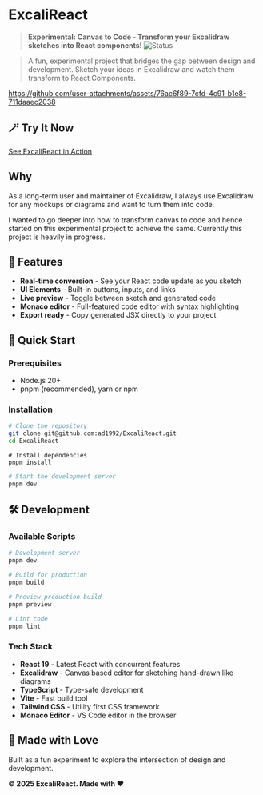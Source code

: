 # ExcaliReact

> **Experimental: Canvas to Code - Transform your Excalidraw sketches into React components!**
> ![Status](https://img.shields.io/badge/Status-Prototype%20%7C%20In%20Progress-orange?style=for-the-badge)

> A fun, experimental project that bridges the gap between design and development. Sketch your ideas in Excalidraw and watch them transform to React Components.

https://github.com/user-attachments/assets/76ac6f89-7cfd-4c91-b1e8-711daaec2038

## 🪄 Try It Now

[See ExcaliReact in Action](https://excalireact.vercel.app/)

## Why

As a long-term user and maintainer of Excalidraw, I always use Excalidraw for any mockups or diagrams and want to turn them into code.

I wanted to go deeper into how to transform canvas to code and hence started on this experimental project to achieve the same. Currently this project is heavily in progress.

## 🎯 Features

- **Real-time conversion** - See your React code update as you sketch
- **UI Elements** - Built-in buttons, inputs, and links
- **Live preview** - Toggle between sketch and generated code
- **Monaco editor** - Full-featured code editor with syntax highlighting
- **Export ready** - Copy generated JSX directly to your project

## 🚀 Quick Start

### Prerequisites

- Node.js 20+
- pnpm (recommended), yarn or npm

### Installation

```bash
# Clone the repository
git clone git@github.com:ad1992/ExcaliReact.git
cd ExcaliReact
```

```
# Install dependencies
pnpm install
```

```bash
# Start the development server
pnpm dev
```

## 🛠️ Development

### Available Scripts

```bash
# Development server
pnpm dev
```

```bash
# Build for production
pnpm build
```

```bash
# Preview production build
pnpm preview

```

```bash
# Lint code
pnpm lint
```

### Tech Stack

- **React 19** - Latest React with concurrent features
- **Excalidraw** - Canvas based editor for sketching hand-drawn like diagrams
- **TypeScript** - Type-safe development
- **Vite** - Fast build tool
- **Tailwind CSS** - Utility first CSS framework
- **Monaco Editor** - VS Code editor in the browser

## 💖 Made with Love

Built as a fun experiment to explore the intersection of design and development.

**© 2025 ExcaliReact. Made with ❤️**
